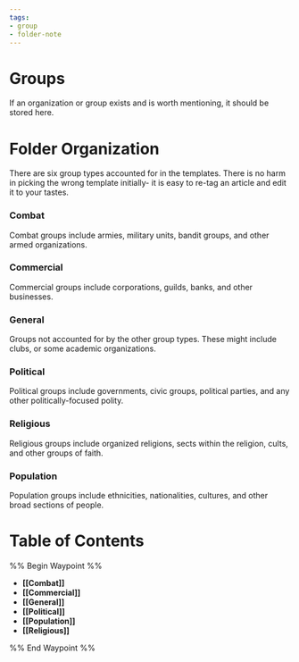 ```yaml
---
tags:
- group
- folder-note
---
```

# Groups

If an organization or group exists and is worth mentioning, it should be stored here. 

# Folder Organization

There are six group types accounted for in the templates. There is no harm in picking the wrong template initially- it is easy to re-tag an article and edit it to your tastes.

### Combat

Combat groups include armies, military units, bandit groups, and other armed organizations.

### Commercial

Commercial groups include corporations, guilds, banks, and other businesses.

### General

Groups not accounted for by the other group types. These might include clubs, or some academic organizations.

### Political

Political groups include governments, civic groups, political parties, and any other politically-focused polity.

### Religious

Religious groups include organized religions, sects within the religion, cults, and other groups of faith.

### Population

Population groups include ethnicities, nationalities, cultures, and other broad sections of people.

# Table of Contents

%% Begin Waypoint %%
- **[[Combat]]**
- **[[Commercial]]**
- **[[General]]**
- **[[Political]]**
- **[[Population]]**
- **[[Religious]]**

%% End Waypoint %%
